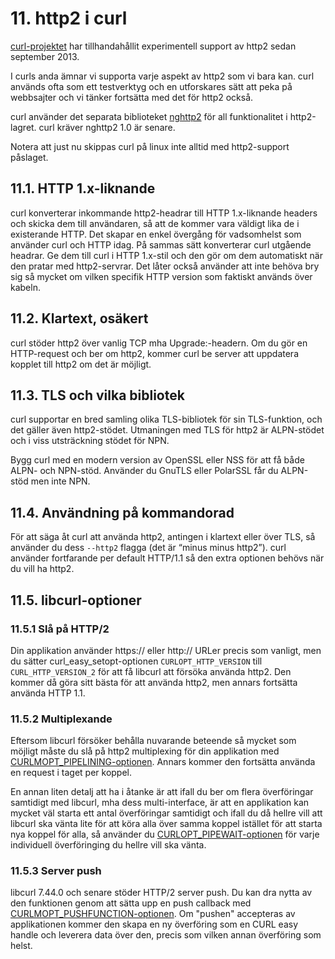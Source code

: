 # 11. http2 i curl

[curl-projektet](http://curl.haxx.se/) har tillhandahållit experimentell
support av http2 sedan september 2013.

I curls anda ämnar vi supporta varje aspekt av http2 som vi bara kan. curl
används ofta som ett testverktyg och en utforskares sätt att peka på
webbsajter och vi tänker fortsätta med det för http2 också.

curl använder det separata biblioteket [nghttp2](https://nghttp2.org/) för all
funktionalitet i http2-lagret. curl kräver nghttp2 1.0 är senare.

Notera att just nu skippas curl på linux inte alltid med http2-support
påslaget.

## 11.1. HTTP 1.x-liknande

curl konverterar inkommande http2-headrar till HTTP 1.x-liknande headers och
skicka dem till användaren, så att de kommer vara väldigt lika de i
existerande HTTP. Det skapar en enkel övergång för vadsomhelst som använder
curl och HTTP idag. På sammas sätt konverterar curl utgående headrar. Ge dem
till curl i HTTP 1.x-stil och den gör om dem automatiskt när den pratar med
http2-servrar. Det låter också använder att inte behöva bry sig så mycket om
vilken specifik HTTP version som faktiskt används över kabeln.

## 11.2. Klartext, osäkert

curl stöder http2 över vanlig TCP mha Upgrade:-headern. Om du gör en
HTTP-request och ber om http2, kommer curl be server att uppdatera kopplet
till http2 om det är möjligt.

## 11.3. TLS och vilka bibliotek

curl supportar en bred samling olika TLS-bibliotek för sin TLS-funktion, och
det gäller även http2-stödet. Utmaningen med TLS för http2 är ALPN-stödet och
i viss utsträckning stödet för NPN.

Bygg curl med en modern version av OpenSSL eller NSS för att få både ALPN- och
NPN-stöd. Använder du GnuTLS eller PolarSSL får du ALPN-stöd men inte NPN.

## 11.4. Användning på kommandorad

För att säga åt curl att använda http2, antingen i klartext eller över TLS,
så använder du dess `--http2` flagga (det är “minus minus http2”). curl
använder fortfarande per default HTTP/1.1 så den extra optionen behövs när du
vill ha http2.

## 11.5. libcurl-optioner

### 11.5.1 Slå på HTTP/2

Din applikation använder https:// eller http:// URLer precis som vanligt, men
du sätter curl_easy_setopt-optionen `CURLOPT_HTTP_VERSION` till
`CURL_HTTP_VERSION_2` för att få libcurl att försöka använda http2. Den kommer
då göra sitt bästa för att använda http2, men annars fortsätta använda HTTP
1.1.

### 11.5.2 Multiplexande

Eftersom libcurl försöker behålla nuvarande beteende så mycket som möjligt
måste du slå på http2 multiplexing för din applikation med
[CURLMOPT_PIPELINING-optionen](http://curl.haxx.se/libcurl/c/CURLMOPT_PIPELINING.html). Annars kommer den fortsätta använda en request i taget per koppel.

En annan liten detalj att ha i åtanke är att ifall du ber om flera
överföringar samtidigt med libcurl, mha dess multi-interface, är att en
applikation kan mycket väl starta ett antal överföringar samtidigt och ifall
du då hellre vill att libcurl ska vänta lite för att köra alla över samma
koppel istället för att starta nya koppel för alla, så använder du
[CURLOPT_PIPEWAIT-optionen](http://curl.haxx.se/libcurl/c/CURLOPT_PIPEWAIT.html)
för varje individuell överföringing du hellre vill ska vänta.

### 11.5.3 Server push

libcurl 7.44.0 och senare stöder HTTP/2 server push. Du kan dra nytta av den
funktionen genom att sätta upp en push callback med
[CURLMOPT_PUSHFUNCTION-optionen](http://curl.haxx.se/libcurl/c/CURLMOPT_PUSHFUNCTION.html). Om
"pushen" accepteras av applikationen kommer den skapa en ny överföring som en
CURL easy handle och leverera data över den, precis som vilken annan
överföring som helst.
